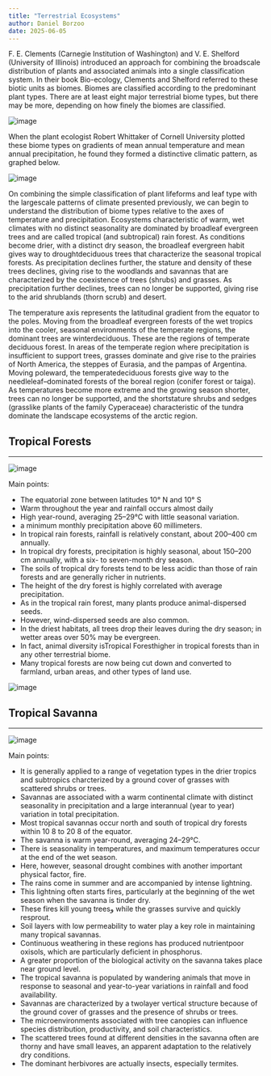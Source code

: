 ```yaml
---
title: "Terrestrial Ecosystems"
author: Daniel Borzoo 
date: 2025-06-05
---
```


F. E. Clements (Carnegie Institution of Washington) and V. E. Shelford (University of Illinois) introduced an approach for combining the broadscale distribution of plants and associated animals into a single classification system. In their book Bio-ecology, Clements and Shelford referred to these biotic units as biomes. Biomes are classified according to the predominant plant types. There are at least eight major terrestrial biome types, but there may be more, depending on how finely the biomes are classified.

![image](https://github.com/user-attachments/assets/72505342-12d2-47f4-ab7a-059cb922d268)

When the plant ecologist Robert Whittaker of Cornell University plotted these biome types on gradients of mean annual temperature and mean annual precipitation, he found they formed a distinctive climatic pattern, as graphed below. 

![image](https://github.com/user-attachments/assets/38838b73-6992-41c3-99f5-0de6b336b150)

On combining the simple classification of plant lifeforms and leaf type with the largescale patterns of climate presented previously, we can begin to understand the distribution of biome types relative to the axes of temperature and precipitation. Ecosystems characteristic of warm, wet climates with no distinct seasonality are dominated by broadleaf evergreen trees and are called tropical (and subtropical) rain forest. As conditions become drier, with a distinct dry season, the broadleaf evergreen habit gives way to droughtdeciduous trees that characterize the seasonal tropical forests. As precipitation declines further, the stature and density of these trees declines, giving rise to the woodlands and savannas that are characterized by the coexistence of trees (shrubs) and grasses. As precipitation further declines, trees can no longer be supported, giving rise to the arid shrublands (thorn scrub) and desert.

The temperature axis represents the latitudinal gradient from the equator to the poles. Moving from the broadleaf evergreen forests of the wet tropics into the cooler, seasonal environments of the temperate regions, the dominant trees are winterdeciduous. These are the regions of temperate deciduous forest. In areas of the temperate region where precipitation is insufficient to support trees, grasses dominate and give rise to the prairies of North America, the steppes of Eurasia, and the pampas of Argentina. Moving poleward, the temperatedeciduous forests give way to the needleleaf–dominated forests of the boreal region (conifer forest or taiga). As temperatures become more extreme and the growing season shorter, trees can no longer be supported, and the shortstature shrubs and sedges (grasslike plants of the family Cyperaceae) characteristic of the tundra dominate the landscape ecosystems of the arctic region.

## Tropical Forests
---

![image](https://github.com/user-attachments/assets/f4f9c7ab-e6e8-4276-985a-57d66402f254)

Main points: 
- The equatorial zone between latitudes 10° N and 10° S
- Warm throughout the year and rainfall occurs almost daily
- High year-round, averaging 25–29°C with little seasonal variation.
- a minimum monthly precipitation above 60 millimeters.
- In tropical rain forests, rainfall is relatively constant, about 200–400 cm annually.
- In tropical dry forests, precipitation is highly seasonal, about 150–200 cm annually, with a six- to seven-month dry season.
- The soils of tropical dry forests tend to be less acidic than those of rain forests and are generally richer in nutrients.
- The height of the dry forest is highly correlated with average precipitation.
- As in the tropical rain forest, many plants produce animal-dispersed seeds.
- However, wind-dispersed seeds are also common.
- In the driest habitats, all trees drop their leaves during the dry season; in wetter areas over 50% may be evergreen.
- In fact, animal diversity isTropical Foresthigher in tropical forests than in any other terrestrial biome.
- Many tropical forests are now being cut down and converted to farmland, urban areas, and other types of land use.

![image](https://github.com/user-attachments/assets/732fdb77-4b84-41a7-a90d-87b60cc1c4d9)

## Tropical Savanna
---

![image](https://github.com/user-attachments/assets/0066e9ca-6a25-4525-ad39-e6071dc14e60)

Main points: 
- It is generally applied to a range of vegetation types in the drier tropics and subtropics charcterized by a ground cover of grasses with scattered shrubs or trees.
- Savannas are associated with a warm continental climate with distinct seasonality in precipitation and a large interannual (year to year) variation in total precipitation.
- Most tropical savannas occur north and south of tropical dry forests within 10 8  to 20 8  of the equator. 
- The savanna is warm year-round, averaging 24–29°C.
- There is seasonality in temperatures, and maximum temperatures occur at the end of  the wet season.
- Here, however, seasonal drought combines with another important physical factor, fire.
- The rains come in summer and are accompanied by intense lightning.
- This lightning often starts fires, particularly at the beginning of the wet season when the savanna is tinder dry.
- These fires kill young treesو while the grasses survive and quickly resprout.
- Soil layers with low permeability to water play a key role in maintaining many tropical savannas.
- Continuous weathering in these regions has produced nutrientpoor oxisols, which are particularly deficient in phosphorus.
- A greater proportion of the biological activity on the savanna takes place near ground level.
- The tropical savanna is populated by wandering animals that move in response to seasonal and year-to-year variations in rainfall and food availability.
- Savannas are characterized by a twolayer vertical structure because of the ground cover of grasses and the presence of shrubs or trees.
- The microenvironments associated with tree canopies can influence species distribution, productivity, and soil characteristics.
- The scattered trees found at different densities in the savanna often are thorny and have small leaves, an apparent adaptation to the relatively dry conditions.
-  The dominant herbivores are actually insects, especially termites.





